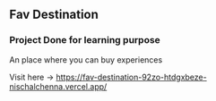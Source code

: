 ## Fav Destination

### Project Done for learning purpose

An place where you can buy experiences

Visit here -> https://fav-destination-92zo-htdgxbeze-nischalchenna.vercel.app/

